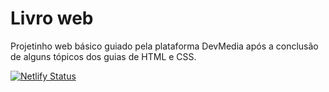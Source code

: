  # Livro web
Projetinho web básico guiado pela plataforma DevMedia após a conclusão de alguns tópicos dos guias de HTML e CSS.

[![Netlify Status](https://api.netlify.com/api/v1/badges/b6393e69-f893-44fd-8842-aee58d1f54da/deploy-status)](https://app.netlify.com/sites/livro-web/deploys)

